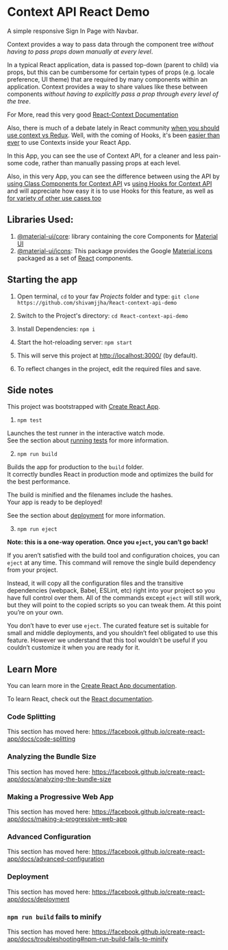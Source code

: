 # Context API React Demo

A simple responsive Sign In Page with Navbar.

Context provides a way to pass data through the component tree *without having to pass props down manually at every level*.

In a typical React application, data is passed top-down (parent to child) via props, but this can be cumbersome for certain types of props (e.g. locale preference, UI theme) that are required by many components within an application. Context provides a way to share values like these between components *without having to explicitly pass a prop through every level of the tree*.

For More, read this very good [React-Context Documentation](https://reactjs.org/docs/context.html)

Also, there is much of a debate lately in React community [when you should use context vs Redux](https://stackoverflow.com/questions/49568073/react-context-vs-react-redux-when-should-i-use-each-one). Well, with the coming of Hooks, it's been [easier than ever](https://reactjs.org/docs/hooks-reference.html#usecontext) to use Contexts inside your React App.

In this App, you can see the use of  Context API, for a cleaner and less pain-some  code, rather than manually passing props at each level.

Also, in this very App, you can see the difference between using the API by [using Class Components for Context API](https://github.com/shivamjjha/React-context-api-demo/tree/d3ff2c6a6c07a4294c11009f857ec184045e2664) vs [using Hooks for Context API](https://github.com/shivamjjha/React-context-api-demo/tree/8f6005beb8c2c5543b0f2f18bdc232dc4a71eaa2) and will appreciate how easy it is to use Hooks for this feature, as well as [for variety of other use cases too](https://reactjs.org/docs/hooks-intro.html#motivation)

## Libraries Used:
1. [@material-ui/core](https://www.npmjs.com/package/@material-ui/core): library containing the core Components for [Material UI](https://material-ui.com/)
2. [@material-ui/icons](https://www.npmjs.com/package/@material-ui/icons): This package provides the Google  [Material icons](https://material.io/tools/icons/)  packaged as a set of  [React](https://facebook.github.io/react/)  components.

## Starting the app
1. Open terminal, `cd` to your fav *Projects* folder and type: ```git clone https://github.com/shivamjjha/React-context-api-demo```

2. Switch to the Project's directory: ```cd React-context-api-demo```
3. Install Dependencies: ```npm i```
4. Start the hot-reloading server: ```npm start```
5. This will serve this project at [http://localhost:3000/](http://localhost:3000/) (by default).
6. To reflect changes in the project, edit the required files and save.

## Side notes

This project was bootstrapped with [Create React App](https://github.com/facebook/create-react-app).

1. `npm test`

Launches the test runner in the interactive watch mode.<br />
See the section about [running tests](https://facebook.github.io/create-react-app/docs/running-tests) for more information.

2. `npm run build`

Builds the app for production to the `build` folder.<br />
It correctly bundles React in production mode and optimizes the build for the best performance.

The build is minified and the filenames include the hashes.<br />
Your app is ready to be deployed!

See the section about [deployment](https://facebook.github.io/create-react-app/docs/deployment) for more information.

3.  `npm run eject`

**Note: this is a one-way operation. Once you `eject`, you can’t go back!**

If you aren’t satisfied with the build tool and configuration choices, you can `eject` at any time. This command will remove the single build dependency from your project.

Instead, it will copy all the configuration files and the transitive dependencies (webpack, Babel, ESLint, etc) right into your project so you have full control over them. All of the commands except `eject` will still work, but they will point to the copied scripts so you can tweak them. At this point you’re on your own.

You don’t have to ever use `eject`. The curated feature set is suitable for small and middle deployments, and you shouldn’t feel obligated to use this feature. However we understand that this tool wouldn’t be useful if you couldn’t customize it when you are ready for it.

## Learn More

You can learn more in the [Create React App documentation](https://facebook.github.io/create-react-app/docs/getting-started).

To learn React, check out the [React documentation](https://reactjs.org/).

### Code Splitting

This section has moved here: https://facebook.github.io/create-react-app/docs/code-splitting

### Analyzing the Bundle Size

This section has moved here: https://facebook.github.io/create-react-app/docs/analyzing-the-bundle-size

### Making a Progressive Web App

This section has moved here: https://facebook.github.io/create-react-app/docs/making-a-progressive-web-app

### Advanced Configuration

This section has moved here: https://facebook.github.io/create-react-app/docs/advanced-configuration

### Deployment

This section has moved here: https://facebook.github.io/create-react-app/docs/deployment

### `npm run build` fails to minify

This section has moved here: https://facebook.github.io/create-react-app/docs/troubleshooting#npm-run-build-fails-to-minify
